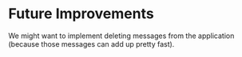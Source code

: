 # Future Improvements

We might want to implement deleting messages from the application (because those messages can add up pretty fast).